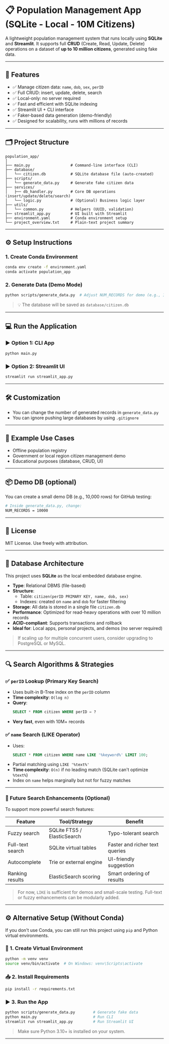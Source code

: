 
# 📋 Population Management App (SQLite - Local - 10M Citizens)

A lightweight population management system that runs locally using **SQLite** and **Streamlit**. It supports full **CRUD** (Create, Read, Update, Delete) operations on a dataset of **up to 10 million citizens**, generated using fake data.

---

## 🚀 Features

- ✅ Manage citizen data: `name`, `dob`, `sex`, `perID`
- ✅ Full CRUD: insert, update, delete, search
- ✅ Local-only: no server required
- ✅ Fast and efficient with SQLite indexing
- ✅ Streamlit UI + CLI interface
- ✅ Faker-based data generation (demo-friendly)
- ✅ Designed for scalability, runs with millions of records

---

## 🗂️ Project Structure

```
population_app/
│
├── main.py                  # Command-line interface (CLI)
├── database/
│   └── citizen.db           # SQLite database file (auto-created)
├── scripts/
│   └── generate_data.py     # Generate fake citizen data
├── services/
│   ├── db_handler.py        # Core DB operations (insert/update/delete/search)
│   └── logic.py             # (Optional) Business logic layer
├── utils/
│   └── common.py            # Helpers (UUID, validation)
├── streamlit_app.py         # UI built with Streamlit
├── environment.yaml         # Conda environment setup
└── project_overview.txt     # Plain-text project summary
```

---

## ⚙️ Setup Instructions

### 1. Create Conda Environment

```bash
conda env create -f environment.yaml
conda activate population_app
```

### 2. Generate Data (Demo Mode)

```bash
python scripts/generate_data.py  # Adjust NUM_RECORDS for demo (e.g., 10000)
```

> 💡 The database will be saved as `database/citizen.db`

---

## 💻 Run the Application

### ▶️ Option 1: CLI App

```bash
python main.py
```

### ▶️ Option 2: Streamlit UI

```bash
streamlit run streamlit_app.py
```

---

## 🛠️ Customization

- You can change the number of generated records in `generate_data.py`
- You can ignore pushing large databases by using `.gitignore`

---

## 🧪 Example Use Cases

- Offline population registry
- Government or local region citizen management demo
- Educational purposes (database, CRUD, UI)

---

## 📦 Demo DB (optional)

You can create a small demo DB (e.g., 10,000 rows) for GitHub testing:
```bash
# Inside generate_data.py, change:
NUM_RECORDS = 10000
```

---

## 📄 License

MIT License. Use freely with attribution.

---

## 🧱 Database Architecture

This project uses **SQLite** as the local embedded database engine.

- **Type**: Relational DBMS (file-based)
- **Structure**:
  - Table: `citizen(perID PRIMARY KEY, name, dob, sex)`
  - Indexes: created on `name` and `dob` for faster filtering
- **Storage**: All data is stored in a single file `citizen.db`
- **Performance**: Optimized for read-heavy operations with over 10 million records
- **ACID-compliant**: Supports transactions and rollback
- **Ideal for**: Local apps, personal projects, and demos (no server required)

> If scaling up for multiple concurrent users, consider upgrading to PostgreSQL or MySQL.

---

## 🔍 Search Algorithms & Strategies

### ✅ `perID` Lookup (Primary Key Search)
- Uses built-in B-Tree index on the `perID` column
- **Time complexity**: `O(log n)`
- **Query**:
  ```sql
  SELECT * FROM citizen WHERE perID = ?
  ```
- **Very fast**, even with 10M+ records

### ✅ `name` Search (LIKE Operator)
- Uses:
  ```sql
  SELECT * FROM citizen WHERE name LIKE '%keyword%' LIMIT 100;
  ```
- Partial matching using `LIKE '%text%'`
- **Time complexity**: `O(n)` if no leading match (SQLite can't optimize `%text%`)
- Index on `name` helps marginally but not for fuzzy matches

---

### 🔮 Future Search Enhancements (Optional)
To support more powerful search features:

| Feature         | Tool/Strategy            | Benefit                        |
|----------------|--------------------------|--------------------------------|
| Fuzzy search    | SQLite FTS5 / ElasticSearch | Typo-tolerant search          |
| Full-text search| SQLite virtual tables    | Faster and richer text queries|
| Autocomplete    | Trie or external engine  | UI-friendly suggestion        |
| Ranking results | ElasticSearch scoring    | Smart ordering of results     |

> For now, `LIKE` is sufficient for demos and small-scale testing. Full-text or fuzzy enhancements can be modularly added.


---

## ⚙️ Alternative Setup (Without Conda)

If you don't use Conda, you can still run this project using `pip` and Python virtual environments.

### 🔧 1. Create Virtual Environment

```bash
python -m venv venv
source venv/bin/activate  # On Windows: venv\Scripts\activate
```

### 📥 2. Install Requirements

```bash
pip install -r requirements.txt
```

### ▶️ 3. Run the App

```bash
python scripts/generate_data.py        # Generate fake data
python main.py                         # Run CLI
streamlit run streamlit_app.py         # Run Streamlit UI
```

> Make sure Python 3.10+ is installed on your system.

---

